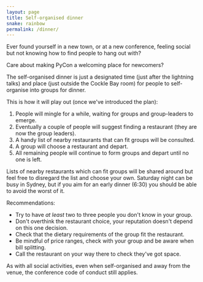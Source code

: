 ```yaml
---
layout: page
title: Self-organised dinner
snake: rainbow
permalink: /dinner/
---
```


Ever found yourself in a new town, or at a new conference, feeling social but not knowing how to find people to hang out with?

Care about making PyCon a welcoming place for newcomers?

The self-organised dinner is just a designated time (just after the lightning talks) and place (just outside the Cockle Bay room) for people to self-organise into groups for dinner.

This is how it will play out (once we've introduced the plan):
1. People will mingle for a while, waiting for groups and group-leaders to emerge.
2. Eventually a couple of people will suggest finding a restaurant (they are now the group leaders).
3. A handy list of nearby restaurants that can fit groups will be consulted.
4. A group will choose a restaurant and depart.
5. All remaining people will continue to form groups and depart until no one is left.

Lists of nearby restaurants which can fit groups will be shared around but feel free to disregard the list and choose your own. Saturday night can be busy in Sydney, but if you aim for an early dinner (6:30) you should be able to avoid the worst of it.

Recommendations:
 * Try to have *at least* two to three people you don't know in your group.
 * Don't overthink the restaurant choice, your reputation doesn't depend on this one decision.
 * Check that the dietary requirements of the group fit the restaurant.
 * Be mindful of price ranges, check with your group and be aware when bill splitting.
 * Call the restaurant on your way there to check they've got space.

As with all social activities, even when self-organised and away from the venue, the conference code of conduct still applies.